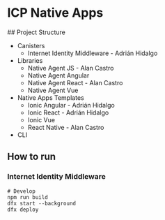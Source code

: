 # ICP Native Apps

## Project Structure

- Canisters
  - Internet Identity Middleware - Adrián Hidalgo
- Libraries
  - Native Agent JS - Alan Castro
  - Native Agent Angular
  - Native Agent React - Alan Castro
  - Native Agent Vue
- Native Apps Templates
  - Ionic Angular - Adrián Hidalgo
  - Ionic React - Adrián Hidalgo
  - Ionic Vue
  - React Native - Alan Castro
- CLI

## How to run

### Internet Identity Middleware

```
# Develop
npm run build
dfx start --background
dfx deploy
```
